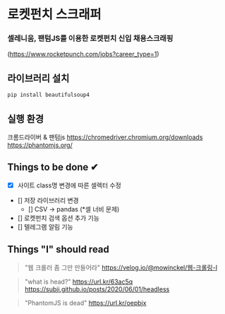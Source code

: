 # 로켓펀치 스크래퍼

### 셀레니움, 팬텀JS를 이용한 로켓펀치 신입 채용스크래핑

(https://www.rocketpunch.com/jobs?career_type=1)

## 라이브러리 설치

```sh
pip install beautifulsoup4
```

## 실행 환경

크롬드라이버 & 팬텀js
https://chromedriver.chromium.org/downloads
https://phantomjs.org/

## Things to be done ✔

- [x] 사이트 class명 변경에 따른 셀렉터 수정
- [] 저장 라이브러리 변경
  - [] CSV -> pandas (\*셀 너비 문제)
- [] 로켓펀치 검색 옵션 추가 기능
- [] 텔레그램 알림 기능

## Things "I" should read

> "웹 크롤러 좀 그만 만들어라" https://velog.io/@mowinckel/웹-크롤링-I

> "what is head?" https://url.kr/63ac5q  
> https://subji.github.io/posts/2020/06/01/headless

> "PhantomJS is dead" https://url.kr/oepbjx
